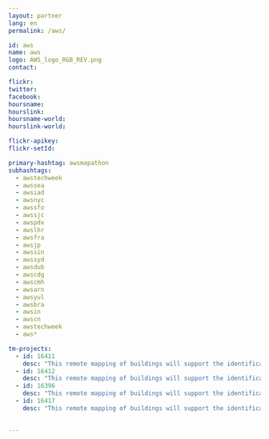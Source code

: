```yaml
---
layout: partner
lang: en
permalink: /aws/

id: aws
name: aws
logo: AWS_logo_RGB_REV.png
contact: 

flickr:
twitter: 
facebook: 
hoursname: 
hourslink: 
hoursname-world: 
hourslink-world: 

flickr-apikey:
flickr-setId:

primary-hashtag: awsmapathon
subhashtags:
  - awstechweek
  - awssea
  - awsiad
  - awsnyc
  - awssfo
  - awssjc
  - awspdx
  - awslhr
  - awsfra
  - awsjp
  - awssin
  - awssyd
  - awsdub
  - awscdg
  - awscmh
  - awsarn
  - awsyul
  - awsbra
  - awsin
  - awscn
  - awstechweek
  - aws*

tm-projects:
  - id: 16411
    desc: "This remote mapping of buildings will support the identification and characterization of settlements, as well as the implementation of planned activities and largely the generation of data for humanitarian activities."
  - id: 16412
    desc: "This remote mapping of buildings will support the identification and characterization of settlements, as well as the implementation of planned activities and largely the generation of data for humanitarian activities."
  - id: 16396
    desc: "This remote mapping of buildings will support the identification and characterization of settlements, as well as the implementation of planned activities and largely the generation of data for humanitarian activities."
  - id: 16417
    desc: "This remote mapping of buildings will support the identification and characterization of settlements, as well as the implementation of planned activities and largely the generation of data for humanitarian activities."

    
---
```

